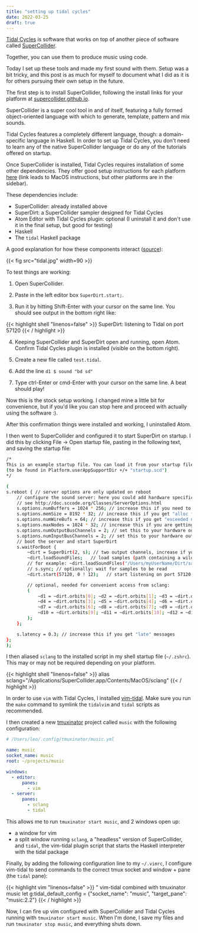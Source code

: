 ```yaml
---
title: "setting up tidal cycles"
date: 2022-03-25
draft: true
---
```


[Tidal Cycles](https://tidalcycles.org/) is software that works on top of another piece of software called
[SuperCollider](https://supercollider.github.io/).

Together, you can use them to produce music using code.

Today I set up these tools and made my first sound with them. Setup was a bit tricky, and this post is as much for
myself to document what I did as it is for others pursuing their own setup in the future.

The first step is to install SuperCollider, following the install links for your platform
at [supercollider.github.io](https://supercollider.github.io/).

SuperCollider is a super cool tool in and of itself, featuring a fully formed object-oriented language with which to
generate, template, pattern and mix sounds.

Tidal Cycles features a completely different language, though: a domain-specific language in Haskell. In order to set up
Tidal Cycles, you don't need to learn any of the native SuperCollider language or do any of the tutorials offered on
startup.

Once SuperCollider is installed, Tidal Cycles requires installation of some other dependencies. They offer good setup
instructions for each platform [here](https://tidalcycles.org/docs/getting-started/macos_install)
(link leads to MacOS instructions, but other platforms are in the sidebar).

These dependencies include:

- SuperCollider: already installed above
- SuperDirt: a SuperCollider sampler designed for Tidal Cycles
- Atom Editor with Tidal Cycles plugin: optional (I uninstall it and don't use it in the final setup, but good for
  testing)
- Haskell
- The ``tidal`` Haskell package

A good explanation for how these components
interact ([source](https://tidalcycles.org/docs/getting-started/tidal_start)):

{{< fig src="tidal.jpg" width=90 >}}

To test things are working:

1. Open SuperCollider.

2. Paste in the left editor box `SuperDirt.start;`.

3. Run it by hitting Shift-Enter with your cursor on the same line. You should see output in the bottom right like:

{{< highlight shell "linenos=false" >}}
SuperDirt: listening to Tidal on port 57120
{{< / highlight >}}

4. Keeping SuperCollider and SuperDirt open and running, open Atom. Confirm Tidal Cycles plugin is installed (visible on
   the bottom right).

5. Create a new file called `test.tidal`.

6. Add the line `d1 $ sound "bd sd"`

7. Type ctrl-Enter or cmd-Enter with your cursor on the same line. A beat should play!

Now this is the stock setup working. I changed mine a little bit for convenience, but if you'd like you can stop here
and proceed with actually using the software :).

After this confirmation things were installed and working, I uninstalled Atom.

I then went to SuperCollider and configured it to start SuperDirt on startup. I did this by clicking File -> Open
startup file, pasting in the following text, and saving the startup file:

```sh
/*
This is an example startup file. You can load it from your startup file
(to be found in Platform.userAppSupportDir +/+ "startup.scd")
*/

(
s.reboot { // server options are only updated on reboot
    // configure the sound server: here you could add hardware specific options
    // see http://doc.sccode.org/Classes/ServerOptions.html
    s.options.numBuffers = 1024 * 256; // increase this if you need to load more samples
    s.options.memSize = 8192 * 32; // increase this if you get "alloc failed" messages
    s.options.numWireBufs = 64; // increase this if you get "exceeded number of interconnect buffers" messages 
    s.options.maxNodes = 1024 * 32; // increase this if you are getting drop outs and the message "too many nodes"
    s.options.numOutputBusChannels = 2; // set this to your hardware output channel size, if necessary
    s.options.numInputBusChannels = 2; // set this to your hardware output channel size, if necessary
    // boot the server and start SuperDirt
    s.waitForBoot {
        ~dirt = SuperDirt(2, s); // two output channels, increase if you want to pan across more channels
        ~dirt.loadSoundFiles;   // load samples (path containing a wildcard can be passed in)
        // for example: ~dirt.loadSoundFiles("/Users/myUserName/Dirt/samples/*");
        // s.sync; // optionally: wait for samples to be read
        ~dirt.start(57120, 0 ! 12);   // start listening on port 57120, create two busses each sending audio to channel 0

        // optional, needed for convenient access from sclang:
        (
            ~d1 = ~dirt.orbits[0]; ~d2 = ~dirt.orbits[1]; ~d3 = ~dirt.orbits[2];
            ~d4 = ~dirt.orbits[3]; ~d5 = ~dirt.orbits[4]; ~d6 = ~dirt.orbits[5];
            ~d7 = ~dirt.orbits[6]; ~d8 = ~dirt.orbits[7]; ~d9 = ~dirt.orbits[8];
            ~d10 = ~dirt.orbits[9]; ~d11 = ~dirt.orbits[10]; ~d12 = ~dirt.orbits[11];
        );
    };

    s.latency = 0.3; // increase this if you get "late" messages
};
);
```

I then aliased `sclang` to the installed script in my shell startup file (`~/.zshrc`). This may or may not be required
depending on your platform.

{{< highlight shell "linenos=false" >}}
alias sclang="/Applications/SuperCollider.app/Contents/MacOS/sclang"
{{< / highlight >}}

In order to use `vim` with Tidal Cycles, I installed [vim-tidal](https://github.com/tidalcycles/vim-tidal). Make sure
you run the `make` command to symlink the `tidalvim` and `tidal` scripts as recommended.

I then created a new [tmuxinator](https://github.com/tmuxinator/tmuxinator) project called ``music`` with the following
configuration:
```yaml
# /Users/leo/.config/tmuxinator/music.yml

name: music
socket_name: music
root: ~/projects/music

windows:
  - editor:
      panes:
        - vim
  - server:
      panes:
        - sclang
        - tidal
```

This allows me to run `tmuxinator start music`, and 2 windows open up:
- a window for vim
- a split window running `sclang`, a "headless" version of SuperCollider, and `tidal`, the vim-tidal plugin script that
starts the Haskell interpreter with the tidal package

Finally, by adding the following configuration line to my `~/.vimrc`, I configure vim-tidal to send commands to the
correct tmux socket and window + pane (the `tidal` pane):

{{< highlight vim "linenos=false" >}}
" vim-tidal combined with tmuxinator music
let g:tidal_default_config = {"socket_name": "music", "target_pane": "music:2.2"}
{{< / highlight >}}

Now, I can fire up vim configured with SuperCollider and Tidal Cycles running with `tmuxinator start music`. When I'm
done, I save my files and run `tmuxinator stop music`, and everything shuts down.

